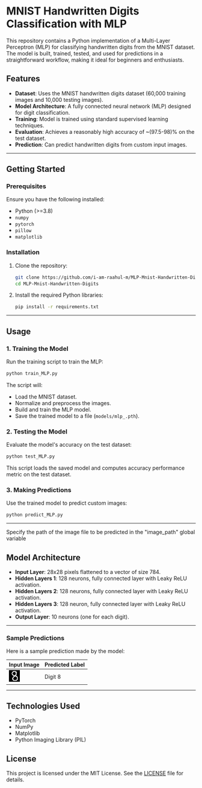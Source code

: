 
# MNIST Handwritten Digits Classification with MLP

This repository contains a Python implementation of a Multi-Layer Perceptron (MLP) for classifying handwritten digits from the MNIST dataset. The model is built, trained, tested, and used for predictions in a straightforward workflow, making it ideal for beginners and enthusiasts.

## Features

- **Dataset**: Uses the MNIST handwritten digits dataset (60,000 training images and 10,000 testing images).
- **Model Architecture**: A fully connected neural network (MLP) designed for digit classification.
- **Training**: Model is trained using standard supervised learning techniques.
- **Evaluation**: Achieves a reasonably high accuracy of ~(97.5-98)% on the test dataset.
- **Prediction**: Can predict handwritten digits from custom input images.

---

## Getting Started

### Prerequisites

Ensure you have the following installed:

- Python (>=3.8)
- `numpy`
- `pytorch`
- `pillow`
- `matplotlib`

### Installation

1. Clone the repository:

   ```bash
   git clone https://github.com/i-am-raahul-m/MLP-Mnist-Handwritten-Digits.git
   cd MLP-Mnist-Handwritten-Digits
   ```

2. Install the required Python libraries:

   ```bash
   pip install -r requirements.txt
   ```

---

## Usage

### 1. Training the Model

Run the training script to train the MLP:

```bash
python train_MLP.py
```

The script will:
- Load the MNIST dataset.
- Normalize and preprocess the images.
- Build and train the MLP model.
- Save the trained model to a file (`models/mlp_.pth`).

### 2. Testing the Model

Evaluate the model's accuracy on the test dataset:

```bash
python test_MLP.py
```

This script loads the saved model and computes accuracy performance metric on the test dataset.

### 3. Making Predictions

Use the trained model to predict custom images:

```bash
python predict_MLP.py 
```

---

Specify the path of the image file to be predicted in the "image_path" global variable

## Model Architecture

- **Input Layer**: 28x28 pixels flattened to a vector of size 784.
- **Hidden Layers 1**: 128 neurons, fully connected layer with Leaky ReLU activation.
- **Hidden Layers 2**: 128 neurons, fully connected layer with Leaky ReLU activation.
- **Hidden Layers 3**: 128 neuron, fully connected layer with Leaky ReLU activation.
- **Output Layer**: 10 neurons (one for each digit).

---

### Sample Predictions

Here is a sample prediction made by the model:

|     Input Image     | Predicted Label |
|---------------------|-----------------|
| ![handwritten_digit](custom_handwritten_digit.png) |     Digit 8      |

---

## Technologies Used

- PyTorch
- NumPy
- Matplotlib
- Python Imaging Library (PIL)

## License

This project is licensed under the MIT License. See the [LICENSE](LICENSE) file for details.
